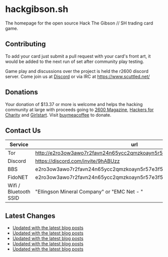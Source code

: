 # hackgibson.sh
The homepage for the open source Hack The Gibson // SH trading card game.


## Contributing

To add your card just submit a pull request with your card's front art, it would be added to the next run of set after community play testing.

Game play and discussions over the project is held the r2600 discord server. Come join us at [Discord](https://discord.com/invite/9hABUzz) or via IRC at https://www.scuttled.net/


## Donations

Your donation of $13.37 or more is welcome and helps the hacking community at large with proceeds going to [2600 Magazine](https://2600.com/), [Hackers for Charity](https://hackersforcharity.org) and [Girlstart](https://girlstart.org).  Visit [buymeacoffee](https://www.buymeacoffee.com/hackgibson.sh) to donate.


## Contact Us

Service | url
-|-
Tor | http://e2ro3ow3awo7r2favn24n65ycc2qmzkoayn5r57e3f56nvjwdcgg32ad.onion
Discord | https://discord.com/invite/9hABUzz
BBS | e2ro3ow3awo7r2favn24n65ycc2qmzkoayn5r57e3f56nvjwdcgg32ad.onion:23
FidoNET | e2ro3ow3awo7r2favn24n65ycc2qmzkoayn5r57e3f56nvjwdcgg32ad.onion:24554
Wifi / Bluetooth SSID | "Ellingson Mineral Company" or "EMC Net - <fidonet address>"

## Latest Changes
<!-- BLOG-POST-LIST:START -->
- [Updated with the latest blog posts](https://github.com/DFW2600/hackgibson.sh/commit/bed1a063716e6ca8ee415605071404cfbfa0055b)
- [Updated with the latest blog posts](https://github.com/DFW2600/hackgibson.sh/commit/d6a23323b8017c1a05f00349c0773f95d2f6edee)
- [Updated with the latest blog posts](https://github.com/DFW2600/hackgibson.sh/commit/29b1c9f66fbf13de82a45cfe065c3fbd723f7d15)
- [Updated with the latest blog posts](https://github.com/DFW2600/hackgibson.sh/commit/c49711ee4719546d4912520f9597e87385d613a5)
- [Updated with the latest blog posts](https://github.com/DFW2600/hackgibson.sh/commit/e221618c7ca7c9defa34f135d4a4e46c7448dcbb)
<!-- BLOG-POST-LIST:END -->
